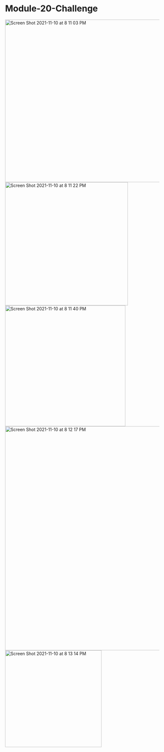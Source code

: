 # Module-20-Challenge

<img width="529" alt="Screen Shot 2021-11-10 at 8 11 03 PM" src="https://user-images.githubusercontent.com/85648561/141219577-bbf3af9c-bd75-45a4-af0b-bced5f408daa.png">
<img width="401" alt="Screen Shot 2021-11-10 at 8 11 22 PM" src="https://user-images.githubusercontent.com/85648561/141219585-b094169f-e270-4a4e-9d8d-60be5bc7eefa.png">
<img width="393" alt="Screen Shot 2021-11-10 at 8 11 40 PM" src="https://user-images.githubusercontent.com/85648561/141219593-93ed4762-7ba7-413e-bc3c-04305f9a094a.png">
<img width="729" alt="Screen Shot 2021-11-10 at 8 12 17 PM" src="https://user-images.githubusercontent.com/85648561/141219601-219b0a4f-80b6-4531-b6ed-5d7a3a98cd34.png">
<img width="315" alt="Screen Shot 2021-11-10 at 8 13 14 PM" src="https://user-images.githubusercontent.com/85648561/141219609-db432ed9-f507-484d-883f-47454365f4d1.png">
